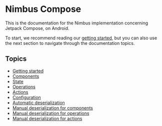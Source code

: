 # Nimbus Compose
This is the documentation for the Nimbus implementation concerning Jetpack Compose, on Android.

To start, we recommend reading our [getting started](getting-started.md), but you can also use the next section to navigate through the documentation
topics.

## Topics
- [Getting started](getting-started.md)
- [Components](component.md)
- [State](state.md)
- [Operations](operation.md)
- [Actions](action.md)
- [Configuration](configuration.md)
- [Automatic deserialization](auto-deserialization.md)
- [Manual deserialization for components](manual/component.md)
- [Manual deserialization for operations](manual/operation.md)
- [Manual deserialization for actions](manual/action.md)
